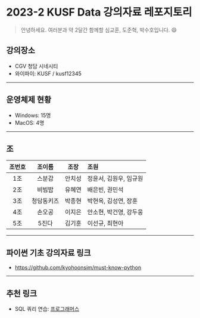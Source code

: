 # 2023-2 KUSF Data 강의자료 레포지토리

> 안녕하세요. 여러분과 약 2달간 함께할 심교훈, 도준혁, 박수호입니다. 😄 

## 강의장소

- CGV 청담 시네시티
- 와이파이: KUSF / kusf12345

---

## 운영체제 현황

- Windows: 15명
- MacOS: 4명

---

## 조

|조번호|조이름|조장|조원|
|:---:|:---:|:---:|:---|
|1조|스분감|안치성|정윤서, 김원우, 임규원|
|2조|비빔밥|유혜연|배은빈, 권민석|
|3조|청담동키즈|박종현|박현옥, 김성연, 장훈|
|4조|손오공|이지은|안소현, 박건영, 강두웅|
|5조|5진다|김기훈|이선규, 최현아|

---

## 파이썬 기초 강의자료 링크

- <https://github.com/kyohoonsim/must-know-python>

---

## 추천 링크

- SQL 쿼리 연습: [프로그래머스](https://school.programmers.co.kr/learn/challenges?order=acceptance_desc&page=1&languages=mysql)
